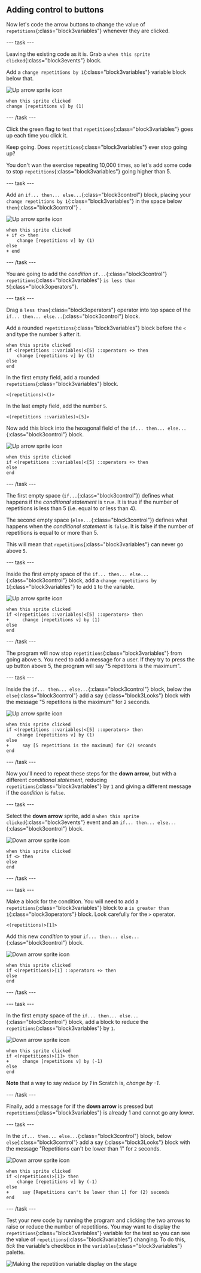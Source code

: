 ## Adding control to buttons

Now let's code the arrow buttons to change the value of `repetitions`{:class="block3variables"} whenever they are clicked.

--- task ---

Leaving the existing code as it is. Grab a `when this sprite clicked`{:class="block3events"} block.

Add a `change repetitions by 1`{:class="block3variables"} variable block below that.

![Up arrow sprite icon](images/up_arrow_sprite.png)

```blocks3
when this sprite clicked
change [repetitions v] by (1)
```

--- /task ---

Click the green flag to test that `repetitions`{:class="block3variables"} goes up each time you click it.

Keep going. Does `repetitions`{:class="block3variables"} ever stop going up?

You don't wan the exercise repeating 10,000 times, so let's add some code to stop `repetitions`{:class="block3variables"} going higher than 5.

--- task ---

Add an `if... then... else...`{:class="block3control"} block, placing your `change repetitions by 1`{:class="block3variables"} in the space below `then`{:class="block3control"} . 

![Up arrow sprite icon](images/up_arrow_sprite.png)

```blocks3
when this sprite clicked
+ if <> then
    change [repetitions v] by (1)
else
+ end
```

--- /task ---

You are going to add the _condition_ `if...`{:class="block3control"} `repetitions`{:class="block3variables"} `is less than 5`{:class="block3operators"}.

--- task ---

Drag a `less than`{:class="block3operators"} operator into top space of the `if... then... else...`{:class="block3control"} block.

Add a rounded `repetitions`{:class="block3variables"} block before the `<` and type the number `5` after it.

```blocks3
when this sprite clicked
if <(repetitions ::variables)<[5] ::operators +> then
    change [repetitions v] by (1)
else
end
```

In the first empty field, add a rounded `repetitions`{:class="block3variables"} block.

```blocks3
<(repetitions)<()>
```

In the last empty field, add the number `5`.

```blocks3
<(repetitions ::variables)<[5]>
```

Now add this block into the hexagonal field of the `if... then... else...`{:class="block3control"} block.

![Up arrow sprite icon](images/up_arrow_sprite.png)

```blocks3
when this sprite clicked
if <(repetitions ::variables)<[5] ::operators +> then
else
end
```

--- /task ---

The first empty space (`if...`{:class="block3control"}) defines what happens if the _conditional statement_ is `true`. It is true if the number of repetitions is less than 5 (i.e. equal to or less than 4).

The second empty space (`else...`{:class="block3control"}) defines what happens when the _conditional statement_ is `false`. It is false if the number of repetitions is equal to or more than 5.

This will mean that `repetitions`{:class="block3variables"} can never go above `5`.

--- task ---

Inside the first empty space of the `if... then... else...`{:class="block3control"} block, add a `change repetitions by 1`{:class="block3variables"} to add `1` to the variable.

![Up arrow sprite icon](images/up_arrow_sprite.png)

```blocks3
when this sprite clicked
if <(repetitions ::variables)<[5] ::operators> then
+     change [repetitions v] by (1)
else
end
```

--- /task ---

The program will now stop `repetitions`{:class="block3variables"} from going above `5`. You need to add a message for a user.  If they try to press the up button above 5, the program will say "5 repetitons is the maximum".

--- task ---

Inside the `if... then... else...`{:class="block3control"} block, below the `else`{:class="block3control"} add a say {:class="block3Looks"} block with the message "5 repetitons is the maximum" for `2` seconds.

![Up arrow sprite icon](images/up_arrow_sprite.png)

```blocks3
when this sprite clicked
if <(repetitions ::variables)<[5] ::operators> then
    change [repetitions v] by (1)
else
+     say [5 repetitions is the maximum] for (2) seconds
end
```

--- /task ---

Now you'll need to repeat these steps for the **down arrow**, but with a different _conditional statement_, reducing `repetitions`{:class="block3variables"} by `1` and giving a different message if the _condition_ is `false`.

--- task ---

Select the **down arrow** sprite, add a `when this sprite clicked`{:class="block3events"} event and an `if... then... else...`{:class="block3control"} block.

![Down arrow sprite icon](images/down_arrow_sprite.png)

```blocks3
when this sprite clicked
if <> then
else
end
```

--- /task ---

--- task ---

Make a block for the condition. You will need to add a `repetitions`{:class="block3variables"} block to a `is greater than 1`{:class="block3operators"} block. Look carefully for the `>` operator.

```blocks3
<(repetitions)>[1]>
```

Add this new _condition_ to your `if... then... else...`{:class="block3control"} block.

![Down arrow sprite icon](images/down_arrow_sprite.png)

```blocks3
when this sprite clicked
if <(repetitions)>[1] ::operators +> then
else
end
```

--- /task ---

--- task ---

In the first empty space of the `if... then... else...`{:class="block3control"} block, add a block to reduce the `repetitions`{:class="block3variables"} by `1`.

![Down arrow sprite icon](images/down_arrow_sprite.png)

```blocks3
when this sprite clicked
if <(repetitions)>[1]> then
+     change [repetitions v] by (-1)
else
end
```

**Note** that a way to say _reduce by 1_ in Scratch is, _change by -1_.

--- /task ---

Finally, add a message for if the **down arrow** is pressed but `repetitions`{:class="block3variables"} is already 1 and cannot go any lower.

--- task ---

In the `if... then... else...`{:class="block3control"} block, below `else`{:class="block3control"} add a say {:class="block3Looks"} block with the message "Repetitions can't be lower than 1" for `2` seconds.

![Down arrow sprite icon](images/down_arrow_sprite.png)

```blocks3
when this sprite clicked
if <(repetitions)>[1]> then
    change [repetitions v] by (-1)
else
+     say [Repetitions can't be lower than 1] for (2) seconds
end
```

--- /task ---

Test your new code by running the program and clicking the two arrows to raise or reduce the number of repetitions. You may want to display the `repetitions`{:class="block3variables"} variable for the test so you can see the value of `repetitions`{:class="block3variables"} changing. To do this, _tick_ the variable's checkbox in the `variables`{:class="block3variables"} palette. 

![Making the repetition variable display on the stage](images/untickRepetitionsVariable.png)
